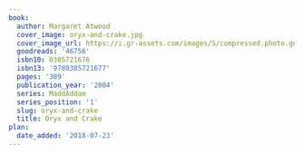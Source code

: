 ```yaml
---
book:
  author: Margaret Atwood
  cover_image: oryx-and-crake.jpg
  cover_image_url: https://i.gr-assets.com/images/S/compressed.photo.goodreads.com/books/1494109986l/46756._SX98_.jpg
  goodreads: '46756'
  isbn10: 0385721676
  isbn13: '9780385721677'
  pages: '389'
  publication_year: '2004'
  series: MaddAddam
  series_position: '1'
  slug: oryx-and-crake
  title: Oryx and Crake
plan:
  date_added: '2018-07-23'
---
```

